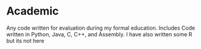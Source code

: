 # Academic
Any code written for evaluation during my formal education.
Includes Code written in Python, Java, C, C++, and Assembly. I have also written some R but its not here
